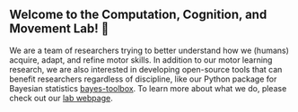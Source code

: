 Welcome to the Computation, Cognition, and Movement Lab! :raised_hands: 
---
We are a team of researchers trying to better understand how we (humans) acquire, adapt, and refine motor skills. In addition to our motor learning research, we are also interested in developing open-source tools that can benefit researchers regardless of discipline, like our Python package for Bayesian statistics [bayes-toolbox](https://github.com/hyosubkim/bayes-toolbox). To learn more about what we do, please check out our [lab webpage](https://ccmlab.org/). 
